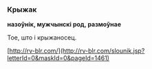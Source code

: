 ### Крыжак
**назоўнік, мужчынскі род, размоўнае**

Тое, што і крыжаносец.

<a rel="author">[http://rv-blr.com/](http://rv-blr.com/slounik.jsp?letterId=0&maskId=0&pageId=1461)</a>
